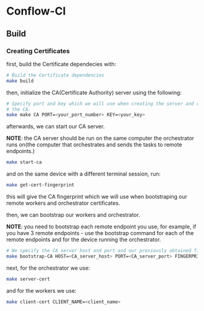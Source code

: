 # Conflow-CI


## Build
### Creating Certificates
first, build the Certificate dependecies with:
```bash
# Build the Certificate dependencies
make build
```
then, initialize the CA(Certificate Authority) server using the following:
```bash
# Specify port and key which we will use when creating the server and client certificates using
# the CA.
make make CA PORT=<your_port_number> KEY=<your_key>
```

afterwards, we can start our CA server.

**NOTE**: the CA server should be run on the same computer the orchestrator runs on(the computer that orchestrates and sends the tasks to remote endpoints.)
```bash
make start-ca
```
and on the same device with a different terminal session, run:
```bash
make get-cert-fingerprint
```
this will give the CA fingerprint which we will use when bootstraping our remote workers and orchestrator certificates.

then, we can bootstrap our workers and orchestrator.

**NOTE**: you need to bootstrap each remote endpoint you use, for example, if you have 3 remote endpoints - use the bootstrap command for each of the remote endpoints and for the device running the orchestrator.

```bash
# We specify the CA server host and port and our previously obtained fingerprint from the previous command.
make bootstrap-CA HOST=<CA_server_host> PORT=<CA_server_port> FINGERPRINT=<cert-fingerprint>
```

next, for the orchestrator we use:
```bash
make server-cert
```

and for the workers we use:
```bash
make client-cert CLIENT_NAME=<client_name>
```
